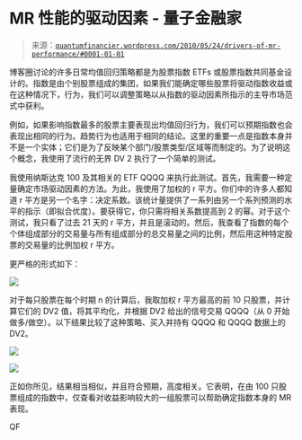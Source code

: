 <!--yml

类别：未分类

日期：2024-05-18 14:04:59

-->

# MR 性能的驱动因素 - 量子金融家

> 来源：[`quantumfinancier.wordpress.com/2010/05/24/drivers-of-mr-performance/#0001-01-01`](https://quantumfinancier.wordpress.com/2010/05/24/drivers-of-mr-performance/#0001-01-01)

博客圈讨论的许多日常均值回归策略都是为股票指数 ETFs 或股票指数共同基金设计的。指数是由个别股票组成的集团，如果我们能确定哪些股票将驱动指数收益或在这种情况下，行为，我们可以调整策略以从指数的驱动因素所指示的主导市场范式中获利。

例如，如果影响指数最多的股票主要表现出均值回归行为，我们可以预期指数也会表现出相同的行为。趋势行为也适用于相同的结论。这里的重要一点是指数本身并不是一个实体；它们是为了反映某个部门/股票类型/区域等而制定的。为了说明这个概念，我使用了流行的无界 DV 2 执行了一个简单的测试。

我使用纳斯达克 100 及其相关的 ETF QQQQ 来执行此测试。首先，我需要一种定量确定市场驱动因素的方法。为此，我使用了加权的 r 平方。你们中的许多人都知道 r 平方是另一个名字：决定系数。该统计量提供了一系列由另一个系列预测的水平的指示（即拟合优度）。要获得它，你只需将相关系数提高到 2 的幂。对于这个测试，我只看了过去 21 天的 r 平方，并且是滚动的。然后，我查看了指数的每个个体组成部分的交易量与所有组成部分的总交易量之间的比例，然后用这种特定股票的交易量的比例加权 r 平方。

更严格的形式如下：

![](https://quantumfinancier.wordpress.com/wp-content/uploads/2010/05/drivers-of-mr-formulas.png)

对于每只股票在每个时期 n 的计算后，我取加权 r 平方最高的前 10 只股票，并计算它们的 DV2 值，将其平均化，并根据 DV2 给出的信号交易 QQQQ（从 0 开始做多/做空）。以下结果比较了这种策略、买入并持有 QQQQ 和 QQQQ 数据上的 DV2。

![](https://quantumfinancier.wordpress.com/wp-content/uploads/2010/05/drivers-of-mr.png)

![](https://quantumfinancier.wordpress.com/wp-content/uploads/2010/05/drivers-of-mr-res1.png)

正如你所见，结果相当相似，并且符合预期，高度相关。它表明，在由 100 只股票组成的指数中，仅查看对收益影响较大的一组股票可以帮助确定指数本身的 MR 表现。

QF
